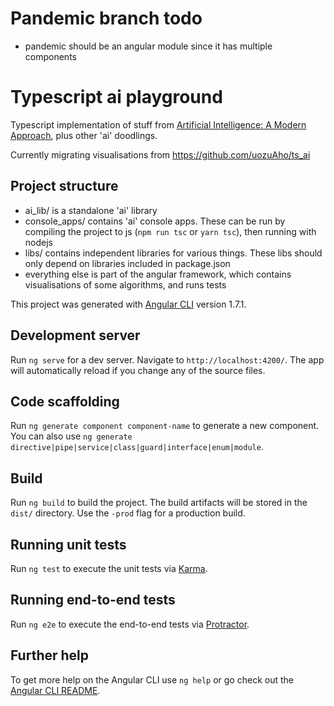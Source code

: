 # Pandemic branch todo

- pandemic should be an angular module since it has multiple components


# Typescript ai playground

Typescript implementation of stuff from [Artificial Intelligence: A Modern Approach][aibook],
plus other 'ai' doodlings.

Currently migrating visualisations from https://github.com/uozuAho/ts_ai

## Project structure

- ai_lib/ is a standalone 'ai' library
- console_apps/ contains 'ai' console apps. These can be run by compiling
  the project to js (`npm run tsc` or `yarn tsc`), then running with nodejs
- libs/ contains independent libraries for various things. These libs should
  only depend on libraries included in package.json
- everything else is part of the angular framework, which contains
  visualisations of some algorithms, and runs tests

This project was generated with [Angular CLI](https://github.com/angular/angular-cli) version 1.7.1.

## Development server

Run `ng serve` for a dev server. Navigate to `http://localhost:4200/`. The app will automatically reload if you change any of the source files.

## Code scaffolding

Run `ng generate component component-name` to generate a new component. You can also use `ng generate directive|pipe|service|class|guard|interface|enum|module`.

## Build

Run `ng build` to build the project. The build artifacts will be stored in the `dist/` directory. Use the `-prod` flag for a production build.

## Running unit tests

Run `ng test` to execute the unit tests via [Karma](https://karma-runner.github.io).

## Running end-to-end tests

Run `ng e2e` to execute the end-to-end tests via [Protractor](http://www.protractortest.org/).

## Further help

To get more help on the Angular CLI use `ng help` or go check out the [Angular CLI README](https://github.com/angular/angular-cli/blob/master/README.md).


[aibook]: http://aima.cs.berkeley.edu/
